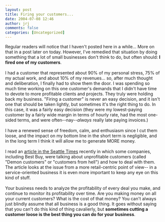 ```yaml
---
layout: post
title: Firing your customers...
date: 2004-07-08 12:46
author: jrj
comments: false
categories: [Uncategorized]
---
```

Regular readers will notice that I haven't posted here in a while... More on that in a post later on today. However, I've remedied that situation by doing something that a lot of small businesses don't think to do, but often should: **I fired one of my customers**.<br /><br />I had a customer that represented about 90% of my personal stress, 75% of my actual work, and about 10% of my revenues... so, after much thought and deliberation, I finally had to show them the door. I was spending so much time working on this one customer's demands that I didn't have time to devote to more profitable clients and projects. They truly were holding back my business. "Firing a customer" is never an easy decision, and it isn't one that should be taken lightly, but sometimes it's the right thing to do. In this case, it was a fairly easy decision (they were my lowest-paying customer by a fairly wide margin in terms of hourly rate, had the most one-sided terms, and were often--nay--*always* really late paying invoices.)<br /><br />I have a renewed sense of freedom, calm, and enthusiasm since I cut them loose, and the impact on my bottom line in the short term is negligible, and in the long term I think it will allow me to generate MORE money.<br /><br />I read an <a href="http://seattletimes.nwsource.com/html/businesstechnology/2001972516_demoncustomers06.html" target="_blank">article in the Seattle Times</a> recently in which some companies, including Best Buy, were talking about unprofitable customers (called "Demon customers" or "customers from hell") and how to deal with them. The article looks at the issue from a more retail-centric point of view-- in a service-oriented business it is even more important to keep any eye on this kind of stuff.<br /><br />Your business needs to analyze the profitability of every deal you make, and continue to monitor its profitability over time. Are you making money on all your current customers? What is the cost of that money? You can't always just blindly assume that all business is a good thing. It goes without saying that you can't do this kind of thing cavalierly, but **sometimes cutting a customer loose is the best thing you can do for your business**.
